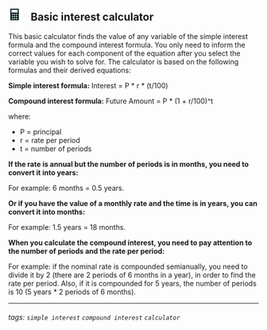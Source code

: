 ## <img src=".\assets\calculator-svgrepo-com.svg" style="width: 25px; margin-right: 20px;">Basic interest calculator

This basic calculator finds the value of any variable of the simple interest formula and the compound interest formula. You only need to inform the correct values for each component of the equation after you select the variable you wish to solve for.
The calculator is based on the following formulas and their derived equations:

**Simple interest formula:**
Interest = P * r * (t/100)


**Compound interest formula:**
Future Amount = P * (1 + r/100)^t

where:
- P = principal
- r = rate per period
- t = number of periods

**If the rate is annual but the number of periods is in months, you need to convert it into years:**

For example: 6 months = 0.5 years.

**Or if you have the value of a monthly rate and the time is in years, you can convert it into months:**

For example: 1.5 years = 18 months.

**When you calculate the compound interest, you need to pay attention to the number of periods and the rate per period:**

For example: if the nominal rate is compounded semianually, you need to divide it by 2 (there are 2 periods of 6 months in a year), in order to find the rate per period.
Also, if it is compounded for 5 years, the number of periods is 10 (5 years * 2 periods of 6 months).

---

###### tags: `simple interest` `compound interest` `calculator`
